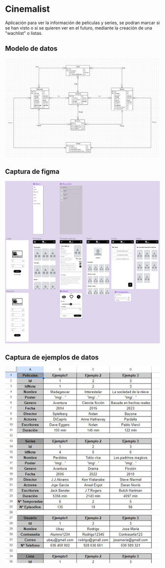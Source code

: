 # Cinemalist
Aplicación para ver la información de peliculas y series, se podran marcar si se han visto o si se quieren ver en el futuro, mediante la creación de una "wachlist" o listas.
## Modelo de datos
![Modelo de datos](Capturas/ModeloDatos.jpg)
## Captura de figma
![Figma](Capturas/CapturaFigma.jpg)
## Captura de ejemplos de datos
![Modelo ejemplos](Capturas/ModeloEjemplo.jpg)